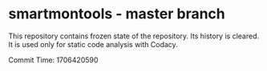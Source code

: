 # smartmontools - master branch

This repository contains frozen state of the repository.
Its history is cleared. It is used only for static code
analysis with Codacy.

Commit Time: 1706420590